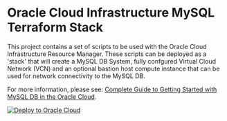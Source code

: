 # Oracle Cloud Infrastructure MySQL Terraform Stack

This project contains a set of scripts to be used with the Oracle Cloud Infrastructure Resource Manager. These scripts can be deployed as a 'stack' that will create a MySQL DB System, fully confgured Virtual Cloud Network (VCN) and an optional bastion host compute instance that can be used for network connectivity to the MySQL DB.

For more information, please see: [Complete Guide to Getting Started with MySQL DB in the Oracle Cloud](https://blogs.oracle.com/developers/complete-guide-to-getting-started-with-mysql-db-in-the-oracle-cloud).

[![Deploy to Oracle Cloud](https://oci-resourcemanager-plugin.plugins.oci.oraclecloud.com/latest/deploy-to-oracle-cloud.svg)](https://cloud.oracle.com/resourcemanager/stacks/create?zipUrl=https://github.com/recursivecodes/oci-mysql-db-system-tf/releases/latest/download/stack.zip)
